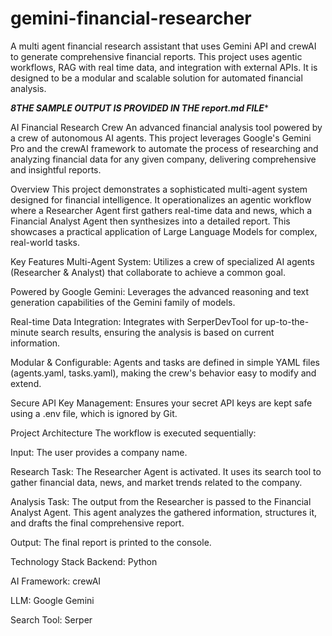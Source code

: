 # gemini-financial-researcher
A multi agent financial research assistant that uses Gemini API and crewAI to generate comprehensive financial reports. This project uses agentic workflows, RAG with real time data, and integration with external APIs. It is designed to be a modular and scalable solution for automated financial analysis.

***8THE SAMPLE OUTPUT IS PROVIDED IN THE report.md FILE****

AI Financial Research Crew
An advanced financial analysis tool powered by a crew of autonomous AI agents. This project leverages Google's Gemini Pro and the crewAI framework to automate the process of researching and analyzing financial data for any given company, delivering comprehensive and insightful reports.

Overview
This project demonstrates a sophisticated multi-agent system designed for financial intelligence. It operationalizes an agentic workflow where a Researcher Agent first gathers real-time data and news, which a Financial Analyst Agent then synthesizes into a detailed report. This showcases a practical application of Large Language Models for complex, real-world tasks.

Key Features
Multi-Agent System: Utilizes a crew of specialized AI agents (Researcher & Analyst) that collaborate to achieve a common goal.

Powered by Google Gemini: Leverages the advanced reasoning and text generation capabilities of the Gemini family of models.

Real-time Data Integration: Integrates with SerperDevTool for up-to-the-minute search results, ensuring the analysis is based on current information.

Modular & Configurable: Agents and tasks are defined in simple YAML files (agents.yaml, tasks.yaml), making the crew's behavior easy to modify and extend.

Secure API Key Management: Ensures your secret API keys are kept safe using a .env file, which is ignored by Git.

Project Architecture
The workflow is executed sequentially:

Input: The user provides a company name.

Research Task: The Researcher Agent is activated. It uses its search tool to gather financial data, news, and market trends related to the company.

Analysis Task: The output from the Researcher is passed to the Financial Analyst Agent. This agent analyzes the gathered information, structures it, and drafts the final comprehensive report.

Output: The final report is printed to the console.

Technology Stack
Backend: Python

AI Framework: crewAI

LLM: Google Gemini

Search Tool: Serper
